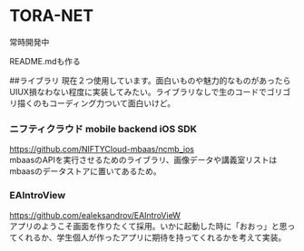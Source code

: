 # TORA-NET

常時開発中

README.mdも作る

##ライブラリ
現在２つ使用しています。面白いものや魅力的なものがあったらUIUX損なわない程度に実装してみたい。ライブラリなしで生のコードでゴリゴリ描くのもコーディング力ついて面白いけど。 
### ニフティクラウド mobile backend iOS SDK
https://github.com/NIFTYCloud-mbaas/ncmb_ios <br />
mbaasのAPIを実行させるためのライブラリ、画像データや講義室リストはmbaasのデータストアに置いてあるため。
### EAIntroView
https://github.com/ealeksandrov/EAIntroVieW <br />
アプリのようこそ画面を作りたくて採用。いかに起動した時に「おおっ」と思ってくれるか、学生個人が作ったアプリに期待を持ってくれるかを考えて実装。
